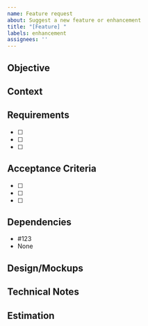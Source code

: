 ```yaml
---
name: Feature request
about: Suggest a new feature or enhancement
title: "[Feature] "
labels: enhancement
assignees: ''
---
```


## Objective
<!-- Brief description of the purpose of this feature and the value it provides. -->

## Context
<!-- Additional information that helps understand why this feature is necessary. -->

## Requirements
- [ ] <!-- Functional requirement 1 -->
- [ ] <!-- Functional requirement 2 -->
- [ ] <!-- Functional requirement 3 -->

## Acceptance Criteria
- [ ] <!-- The system must... -->
- [ ] <!-- When the user..., then... -->
- [ ] <!-- Performance must be... -->

## Dependencies
<!-- List any dependencies this feature has on other issues or components -->
- #123 <!-- reference to another issue if dependency exists -->
- None

## Design/Mockups
<!-- Links to designs, mockups, or relevant documentation -->

## Technical Notes
<!-- Implementation considerations, architecture, or important technical decisions. -->

## Estimation
<!-- Complexity: High/Medium/Low -->